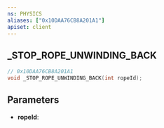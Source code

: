 ```yaml
---
ns: PHYSICS
aliases: ["0x10DAA76CB8A201A1"]
apiset: client
---
```

## _STOP_ROPE_UNWINDING_BACK

```c
// 0x10DAA76CB8A201A1
void _STOP_ROPE_UNWINDING_BACK(int ropeId);
```


## Parameters
* **ropeId**:



